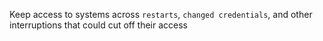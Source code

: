 Keep access to systems across `restarts`, `changed credentials`, and other interruptions that could cut off their access

